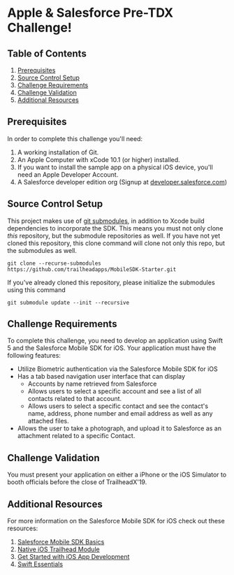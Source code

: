 # Apple & Salesforce Pre-TDX Challenge!

## Table of Contents

1. [Prerequisites](#pre)
1. [Source Control Setup](#download)
1. [Challenge Requirements](#requirements)
1. [Challenge Validation](#validation)
1. [Additional Resources](#resources)

## Prerequisites <a name="pre"></a>

In order to complete this challenge you'll need:

1. A working installation of Git.
2. An Apple Computer with xCode 10.1 (or higher) installed.
3. If you want to install the sample app on a physical iOS device, you'll need an Apple Developer Account.
4. A Salesforce developer edition org (Signup at [developer.salesforce.com](https://developer.salesforce.com/signup))

## Source Control Setup <a name="download"></a>

This project makes use of [git submodules](https://git-scm.com/book/en/v2/Git-Tools-Submodules), in addition to Xcode build dependencies to incorporate the SDK. This means you must not only clone _this_ repository, but the submodule repositories as well. If you have not yet cloned this repository, this clone command will clone not only this repo, but the submodules as well.

```console
git clone --recurse-submodules https://github.com/trailheadapps/MobileSDK-Starter.git
```

If you've already cloned this repository, please initialize the submodules using this command

```console
git submodule update --init --recursive
```

## Challenge Requirements <a name="requirements"></a>

To complete this challenge, you need to develop an application using Swift 5 and the Salesforce Mobile SDK for iOS. Your application must have the following features:

- Utilize Biometric authentication via the Salesforce Mobile SDK for iOS
- Has a tab based navigation user interface that can display
  - Accounts by name retrieved from Salesforce
  - Allows users to select a specific account and see a list of all contacts related to that account.
  - Allows users to select a specific contact and see the contact's name, address, phone number and email address as well as any attached files.
- Allows the user to take a photograph, and upload it to Salesforce as an attachment related to a specific Contact.

## Challenge Validation <a name="validation"></a>

You must present your application on either a iPhone or the iOS Simulator to booth officials before the close of TrailheadX'19.

## Additional Resources <a name="resources"></a>

For more information on the Salesforce Mobile SDK for iOS check out these resources:

1. [Salesforce Mobile SDK Basics](https://trailhead.salesforce.com/en/content/learn/modules/mobile_sdk_introduction)
2. [Native iOS Trailhead Module](https://trailhead.salesforce.com/en/content/learn/modules/mobile_sdk_native_ios)
3. [Get Started with iOS App Development](https://trailhead.salesforce.com/en/content/learn/trails/start-ios-appdev)
4. [Swift Essentials](https://trailhead.salesforce.com/en/content/learn/modules/swift-essentials)
